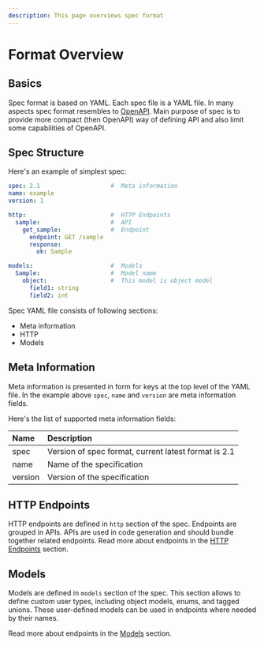 ```yaml
---
description: This page overviews spec format
---
```


# Format Overview

## Basics

Spec format is based on YAML. Each spec file is a YAML file. In many aspects spec format resembles to [OpenAPI](https://github.com/OAI/OpenAPI-Specification/blob/master/versions/3.0.0.md). Main purpose of spec is to provide more compact (then OpenAPI) way of defining API and also limit some capabilities of OpenAPI.

## Spec Structure

Here's an example of simplest spec:

```yaml
spec: 2.1                    #  Meta information
name: example
version: 1

http:                        #  HTTP Endpoints
  sample:                    #  API
    get_sample:              #  Endpoint
      endpoint: GET /sample
      response:
        ok: Sample

models:                      #  Models
  Sample:                    #  Model name
    object:                  #  This model is object model
      field1: string
      field2: int
```

Spec YAML file consists of following sections:

* Meta information
* HTTP
* Models

## Meta Information

Meta information is presented in form for keys at the top level of the YAML file. In the example above `spec`, `name` and `version` are meta information fields.

Here's the list of supported meta information fields:

| Name    | Description                                          |
| :------ | :--------------------------------------------------- |
| spec    | Version of spec format, current latest format is 2.1 |
| name    | Name of the specification                            |
| version | Version of the specification                         |

## HTTP Endpoints

HTTP endpoints are defined in `http` section of the spec. Endpoints are grouped in APIs. APIs are used in code generation and should bundle together related endpoints. Read more about endpoints in the [HTTP Endpoints](http.md) section.

## Models

Models are defined in `models` section of the spec. This section allows to define custom user types, including object models, enums, and tagged unions. These user-defined models can be used in endpoints where needed by their names.

Read more about endpoints in the [Models](models.md) section.